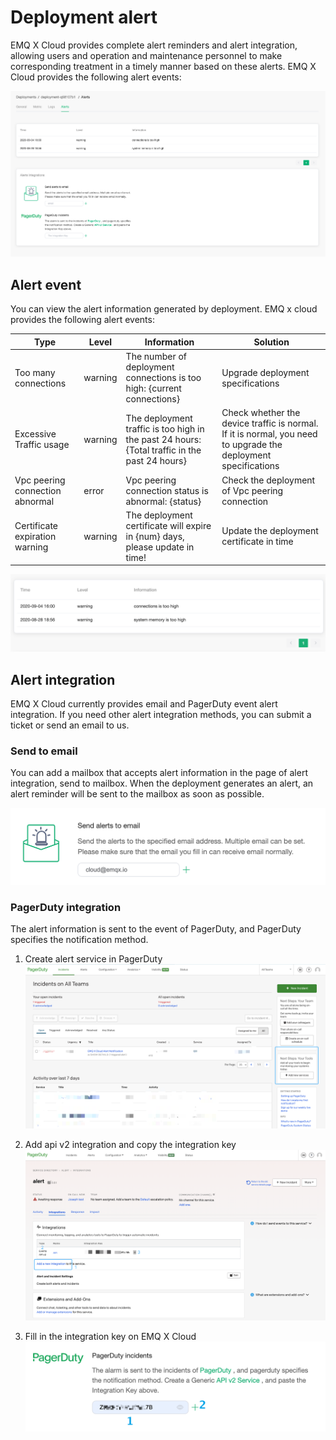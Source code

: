 # Deployment alert

EMQ X Cloud provides complete alert reminders and alert integration, allowing users and operation and maintenance personnel to make corresponding treatment in a timely manner based on these alerts. EMQ X Cloud provides the following alert events:

![alert_integrations](./_assets/alerts.png)



## Alert event

You can view the alert information generated by deployment. EMQ x cloud provides the following alert events:

| Type                            | Level   | Information                                                  | Solution                                                     |
| ------------------------------- | ------- | ------------------------------------------------------------ | ------------------------------------------------------------ |
| Too many connections            | warning | The number of deployment connections is too high: {current connections} | Upgrade deployment specifications                            |
| Excessive Traffic usage         | warning | The deployment traffic is too high in the past 24 hours: {Total traffic in the past 24 hours} | Check whether the device traffic is normal. If it is normal, you need to upgrade the deployment specifications |
| Vpc peering connection abnormal | error   | Vpc peering connection status is abnormal: {status}          | Check the deployment of Vpc peering connection               |
| Certificate expiration warning  | warning | The deployment certificate will expire in {num} days, please update in time! | Update the deployment certificate in time                    |

![alert_integrations](./_assets/alert_events.png)



## Alert integration

EMQ X Cloud currently provides email and PagerDuty event alert integration. If you need other alert integration methods, you can submit a ticket or send an email to us.



### Send to email

You can add a mailbox that accepts alert information in the page of alert integration, send to mailbox. When the deployment generates an alert, an alert reminder will be sent to the mailbox as soon as possible.

![email_alert](./_assets/email_alert.png)



### PagerDuty integration
The alert information is sent to the event of PagerDuty, and PagerDuty specifies the notification method.

1. Create alert service in PagerDuty
    ![pagerduty_service](./_assets/pagerduty_service.png)

2. Add api v2 integration and copy the integration key
    ![pagerduty_service](./_assets/pagerduty_integrations_api.png)

3. Fill in the integration key on EMQ X Cloud
     ![pagerduty_alerts](./_assets/pagerduty_alerts.png)